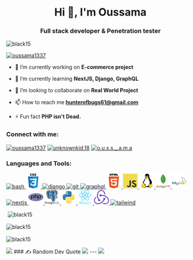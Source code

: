 <h1 align="center">Hi 👋, I'm Oussama</h1>
<h3 align="center">Full stack developer & Penetration tester</h3>

<p align="left"> <img src="https://komarev.com/ghpvc/?username=black15&label=Profile%20views&color=0e75b6&style=flat" alt="black15" /> </p>

<p align="left"> <a href="https://twitter.com/oussama1337" target="blank"><img src="https://img.shields.io/twitter/follow/oussama1337?logo=twitter&style=for-the-badge" alt="oussama1337" /></a> </p>

- 🔭 I’m currently working on **E-commerce project**

- 🌱 I’m currently learning **NextJS, Django, GraphQL**

- 👯 I’m looking to collaborate on **Real World Project**

- 📫 How to reach me **hunterofbugs61@gmail.com**

- ⚡ Fun fact **PHP isn't Dead.**

<h3 align="left">Connect with me:</h3>
<p align="left">
<a href="https://twitter.com/oussama1337" target="blank"><img align="center" src="https://raw.githubusercontent.com/rahuldkjain/github-profile-readme-generator/master/src/images/icons/Social/twitter.svg" alt="oussama1337" height="30" width="40" /></a>
<a href="https://fb.com/unknownkid.18" target="blank"><img align="center" src="https://raw.githubusercontent.com/rahuldkjain/github-profile-readme-generator/master/src/images/icons/Social/facebook.svg" alt="unknownkid.18" height="30" width="40" /></a>
<a href="https://instagram.com/o.u.s.s._.a.m.a" target="blank"><img align="center" src="https://raw.githubusercontent.com/rahuldkjain/github-profile-readme-generator/master/src/images/icons/Social/instagram.svg" alt="o.u.s.s._.a.m.a" height="30" width="40" /></a>
</p>

<h3 align="left">Languages and Tools:</h3>
<p align="left"> <a href="https://www.gnu.org/software/bash/" target="_blank" rel="noreferrer"> <img src="https://www.vectorlogo.zone/logos/gnu_bash/gnu_bash-icon.svg" alt="bash" width="40" height="40"/> </a> <a href="https://www.w3schools.com/css/" target="_blank" rel="noreferrer"> <img src="https://raw.githubusercontent.com/devicons/devicon/master/icons/css3/css3-original-wordmark.svg" alt="css3" width="40" height="40"/> </a> <a href="https://www.djangoproject.com/" target="_blank" rel="noreferrer"> <img src="https://cdn.worldvectorlogo.com/logos/django.svg" alt="django" width="40" height="40"/> </a> <a href="https://git-scm.com/" target="_blank" rel="noreferrer"> <img src="https://www.vectorlogo.zone/logos/git-scm/git-scm-icon.svg" alt="git" width="40" height="40"/> </a> <a href="https://graphql.org" target="_blank" rel="noreferrer"> <img src="https://www.vectorlogo.zone/logos/graphql/graphql-icon.svg" alt="graphql" width="40" height="40"/> </a> <a href="https://www.w3.org/html/" target="_blank" rel="noreferrer"> <img src="https://raw.githubusercontent.com/devicons/devicon/master/icons/html5/html5-original-wordmark.svg" alt="html5" width="40" height="40"/> </a> <a href="https://developer.mozilla.org/en-US/docs/Web/JavaScript" target="_blank" rel="noreferrer"> <img src="https://raw.githubusercontent.com/devicons/devicon/master/icons/javascript/javascript-original.svg" alt="javascript" width="40" height="40"/> </a> <a href="https://www.linux.org/" target="_blank" rel="noreferrer"> <img src="https://raw.githubusercontent.com/devicons/devicon/master/icons/linux/linux-original.svg" alt="linux" width="40" height="40"/> </a> <a href="https://www.mongodb.com/" target="_blank" rel="noreferrer"> <img src="https://raw.githubusercontent.com/devicons/devicon/master/icons/mongodb/mongodb-original-wordmark.svg" alt="mongodb" width="40" height="40"/> </a> <a href="https://www.mysql.com/" target="_blank" rel="noreferrer"> <img src="https://raw.githubusercontent.com/devicons/devicon/master/icons/mysql/mysql-original-wordmark.svg" alt="mysql" width="40" height="40"/> </a> <a href="https://nextjs.org/" target="_blank" rel="noreferrer"> <img src="https://cdn.worldvectorlogo.com/logos/nextjs-2.svg" alt="nextjs" width="40" height="40"/> </a> <a href="https://www.php.net" target="_blank" rel="noreferrer"> <img src="https://raw.githubusercontent.com/devicons/devicon/master/icons/php/php-original.svg" alt="php" width="40" height="40"/> </a> <a href="https://www.postgresql.org" target="_blank" rel="noreferrer"> <img src="https://raw.githubusercontent.com/devicons/devicon/master/icons/postgresql/postgresql-original-wordmark.svg" alt="postgresql" width="40" height="40"/> </a> <a href="https://www.python.org" target="_blank" rel="noreferrer"> <img src="https://raw.githubusercontent.com/devicons/devicon/master/icons/python/python-original.svg" alt="python" width="40" height="40"/> </a> <a href="https://reactjs.org/" target="_blank" rel="noreferrer"> <img src="https://raw.githubusercontent.com/devicons/devicon/master/icons/react/react-original-wordmark.svg" alt="react" width="40" height="40"/> </a> <a href="https://redux.js.org" target="_blank" rel="noreferrer"> <img src="https://raw.githubusercontent.com/devicons/devicon/master/icons/redux/redux-original.svg" alt="redux" width="40" height="40"/> </a> <a href="https://tailwindcss.com/" target="_blank" rel="noreferrer"> <img src="https://www.vectorlogo.zone/logos/tailwindcss/tailwindcss-icon.svg" alt="tailwind" width="40" height="40"/> </a> </p>


<p>&nbsp;<img align="center" src="https://github-readme-stats.vercel.app/api?username=black15&show_icons=true&locale=en" alt="black15" /></p>

<p><img align="center" src="https://github-readme-streak-stats.herokuapp.com/?user=black15&" alt="black15" /></p>


<p><img align="center" src="https://github-readme-stats.vercel.app/api/top-langs?username=black15&show_icons=true&locale=en&layout=compact" alt="black15" /></p>

![](https://github-readme-stats.vercel.app/api/top-langs/?username=black15&theme=dark&hide_border=false&include_all_commits=false&count_private=false&layout=compact) ### ✍️ Random Dev Quote ![](https://quotes-github-readme.vercel.app/api?type=horizontal&theme=radical) --- [![](https://visitcount.itsvg.in/api?id=black15&icon=0&color=0)](https://visitcount.itsvg.in)
